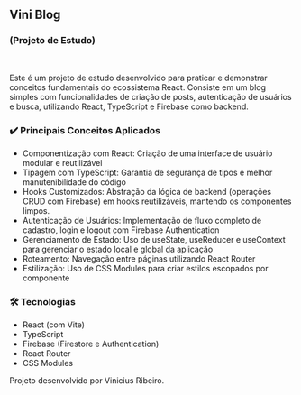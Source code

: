 <h2>Vini Blog</h2><h3>(Projeto de Estudo)</h3><br>
<p>Este é um projeto de estudo desenvolvido para praticar e demonstrar conceitos fundamentais do ecossistema React. Consiste em um blog simples com funcionalidades de criação de posts, autenticação de usuários e busca, utilizando React, TypeScript e Firebase como backend.</p>

<h3>✔️ Principais Conceitos Aplicados</h3>

<ul>
  <li>Componentização com React: Criação de uma interface de usuário modular e reutilizável</li>
  <li>Tipagem com TypeScript: Garantia de segurança de tipos e melhor manutenibilidade do código</li>
  <li>Hooks Customizados: Abstração da lógica de backend (operações CRUD com Firebase) em hooks reutilizáveis, mantendo os componentes limpos.</li>
  <li>Autenticação de Usuários: Implementação de fluxo completo de cadastro, login e logout com Firebase Authentication</li>
  <li>Gerenciamento de Estado: Uso de useState, useReducer e useContext para gerenciar o estado local e global da aplicação</li>
  <li>Roteamento: Navegação entre páginas utilizando React Router</li>
  <li>Estilização: Uso de CSS Modules para criar estilos escopados por componente</li>
</ul>

<h3>🛠️ Tecnologias</h3>

<ul>
  <li>React (com Vite)</li>
  <li>TypeScript</li>
  <li>Firebase (Firestore e Authentication)</li>
  <li>React Router</li>
  <li>CSS Modules</li>
</ul>

<p>Projeto desenvolvido por Vinicius Ribeiro.</p>
